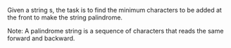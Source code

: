 Given a string s, the task is to find the minimum characters to be added at the front to make the string palindrome.

Note: A palindrome string is a sequence of characters that reads the same forward and backward.
